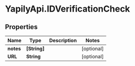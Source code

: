 # YapilyApi.IDVerificationCheck

## Properties
Name | Type | Description | Notes
------------ | ------------- | ------------- | -------------
**notes** | **[String]** |  | [optional] 
**URL** | **String** |  | [optional] 


